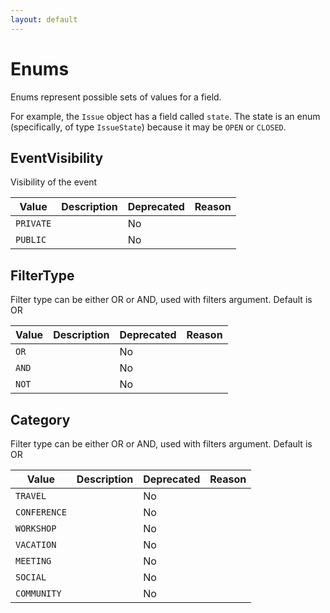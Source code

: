 ```yaml
---
layout: default
---
```

# Enums
Enums represent possible sets of values for a field.

For example, the `Issue` object has a field called `state`. The state is an enum (specifically, of type `IssueState`) because it may be `OPEN` or `CLOSED`.

## EventVisibility
Visibility of the event

| Value  | Description               | Deprecated      | Reason |
| --------- | ------------------ | ---------------- | ---------- |
| `PRIVATE` |  | No |  |
| `PUBLIC` |  | No |  |

## FilterType
Filter type can be either OR or AND, used with filters argument. Default is OR

| Value  | Description               | Deprecated      | Reason |
| --------- | ------------------ | ---------------- | ---------- |
| `OR` |  | No |  |
| `AND` |  | No |  |
| `NOT` |  | No |  |

## Category
Filter type can be either OR or AND, used with filters argument. Default is OR

| Value  | Description               | Deprecated      | Reason |
| --------- | ------------------ | ---------------- | ---------- |
| `TRAVEL` |  | No |  |
| `CONFERENCE` |  | No |  |
| `WORKSHOP` |  | No |  |
| `VACATION` |  | No |  |
| `MEETING` |  | No |  |
| `SOCIAL` |  | No |  |
| `COMMUNITY` |  | No |  |
